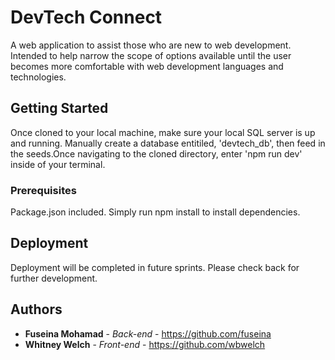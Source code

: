 # DevTech Connect

A web application to assist those who are new to web development. Intended to help narrow the scope of options available until the user becomes more comfortable with web development languages and technologies.

## Getting Started

Once cloned to your local machine, make sure your local SQL server is up and running. Manually create a database entitiled, 'devtech_db', then feed in the seeds.Once navigating to the cloned directory, enter 'npm run dev' inside of your terminal.

### Prerequisites

Package.json included. Simply run npm install to install dependencies.

## Deployment

Deployment will be completed in future sprints. Please check back for further development.

## Authors

* **Fuseina Mohamad** - *Back-end* - https://github.com/fuseina
* **Whitney Welch** - *Front-end* - https://github.com/wbwelch

